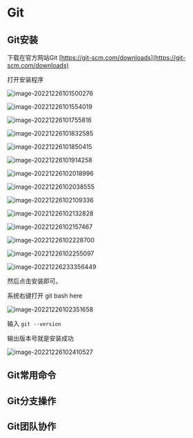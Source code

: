 # Git

## Git安装

下载在官方网站Git [https://git-scm.com/downloads](https://git-scm.com/downloads)

打开安装程序

![image-20221226101500276](./assets/image-20221226101500276.png)

![image-20221226101554019](./assets/image-20221226101554019.png)

![image-20221226101755816](./assets/image-20221226101755816.png)

![image-20221226101832585](./assets/image-20221226101832585.png)

![image-20221226101850415](./assets/image-20221226101850415.png)

![image-20221226101914258](./assets/image-20221226101914258.png)

![image-20221226102018996](./assets/image-20221226102018996.png)

![image-20221226102038555](./assets/image-20221226102038555.png)

![image-20221226102109336](./assets/image-20221226102109336.png)

![image-20221226102132828](./assets/image-20221226102132828.png)

![image-20221226102157467](./assets/image-20221226102157467.png)

![image-20221226102228700](./assets/image-20221226102228700.png)

![image-20221226102255097](./assets/image-20221226102255097.png)

![image-20221226233356449](./assets/image-20221226233356449.png)

然后点击安装即可。



系统右键打开 git bash here

![image-20221226102351658](./assets/image-20221226102351658.png)

输入 `git --version`

输出版本号就是安装成功

![image-20221226102410527](./assets/image-20221226102410527.png)

## Git常用命令











## Git分支操作













## Git团队协作









